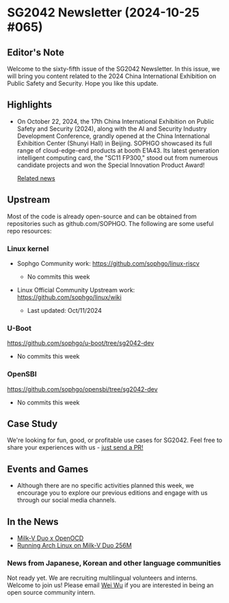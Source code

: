 # SG2042 Newsletter (2024-10-25 #065)

## Editor's Note

Welcome to the sixty-fifth issue of the SG2042 Newsletter. In this issue, we will bring you content related to the 2024 China International Exhibition on Public Safety and Security. Hope you like this update.

## Highlights

+ On October 22, 2024, the 17th China International Exhibition on Public Safety and Security (2024), along with the AI and Security Industry Development Conference, grandly opened at the China International Exhibition Center (Shunyi Hall) in Beijing. SOPHGO showcased its full range of cloud-edge-end products at booth E1A43. Its latest generation intelligent computing card, the "SC11 FP300," stood out from numerous candidate projects and won the Special Innovation Product Award!

  [Related news](https://mp.weixin.qq.com/s/EVc-Dl3nCWq12pHYwWkwCQ)

## Upstream

Most of the code is already open-source and can be obtained from repositories such as github.com/SOPHGO. The following are some useful repo resources:

### Linux kernel

+ Sophgo Community work: https://github.com/sophgo/linux-riscv

  + No commits this week

+ Linux Official Community Upstream work: https://github.com/sophgo/linux/wiki

  + Last updated: Oct/11/2024


### U-Boot

https://github.com/sophgo/u-boot/tree/sg2042-dev

+ No commits this week

### OpenSBI

https://github.com/sophgo/opensbi/tree/sg2042-dev

+ No commits this week

## Case Study

We're looking for fun, good, or profitable use cases for SG2042. Feel free to share your experiences with us - [just send a PR!](https://github.com/sophgocommunity/SG2042-Newsletter/pulls)

## Events and Games

- Although there are no specific activities planned this week, we encourage you to explore our previous editions and engage with us through our social media channels.


## In the News

+ [Milk-V Duo x OpenOCD][news-1]
+ [Running Arch Linux on Milk-V Duo 256M][news-2]

[news-1]:https://x.com/myon___/status/1845876159030137152
[news-2]:https://www.bilibili.com/video/BV1j8yyYTEp2

### News from Japanese, Korean and other language communities

Not ready yet. We are recruiting multilingual volunteers and interns. Welcome to join us! Please email [Wei Wu](mailto:wuwei2016@iscas.ac.cn) if you are interested in being an open source community intern.